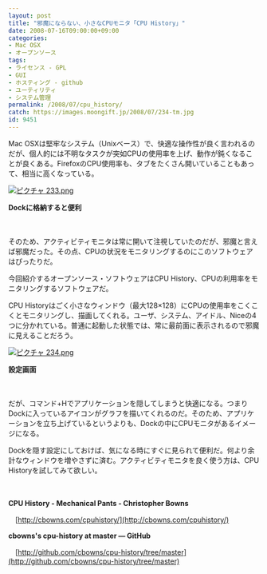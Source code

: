 ```yaml
---
layout: post
title: "邪魔にならない、小さなCPUモニタ「CPU History」"
date: 2008-07-16T09:00:00+09:00
categories:
- Mac OSX
- オープンソース
tags: 
- ライセンス - GPL
- GUI
- ホスティング - github
- ユーティリティ
- システム管理
permalink: /2008/07/cpu_history/
catch: https://images.moongift.jp/2008/07/234-tm.jpg
id: 9451
---
```

Mac OSXは堅牢なシステム（Unixベース）で、快適な操作性が良く言われるのだが、個人的には不明なタスクが突如CPUの使用率を上げ、動作が鈍くなることが良くある。FirefoxのCPU使用率も、タブをたくさん開いていることもあって、相当に高くなっている。

  

[![ピクチャ 233.png](https://images.moongift.jp/2008/07/233-tm.jpg)](https://images.moongift.jp/2008/07/233.jpg)  
  
**Dockに格納すると便利**

  

　

  

そのため、アクティビティモニタは常に開いて注視していたのだが、邪魔と言えば邪魔だった。その点、CPUの状況をモニタリングするのにこのソフトウェアはぴったりだ。

  

今回紹介するオープンソース・ソフトウェアはCPU History、CPUの利用率をモニタリングするソフトウェアだ。

  
  
<!--more-->  

CPU Historyはごく小さなウィンドウ（最大128×128）にCPUの使用率をこくこくとモニタリングし、描画してくれる。ユーザ、システム、アイドル、Niceの4つに分かれている。普通に起動した状態では、常に最前面に表示されるので邪魔に見えることだろう。

  

[![ピクチャ 234.png](https://images.moongift.jp/2008/07/234-tm.jpg)](https://images.moongift.jp/2008/07/234.jpg)

  

**設定画面**

  

　

  

だが、コマンド+Hでアプリケーションを隠してしまうと快適になる。つまりDockに入っているアイコンがグラフを描いてくれるのだ。そのため、アプリケーションを立ち上げているというよりも、Dockの中にCPUモニタがあるイメージになる。

  

Dockを隠す設定にしておけば、気になる時にすぐに見られて便利だ。何より余計なウィンドウを増やさずに済む。アクティビティモニタを良く使う方は、CPU Historyを試してみて欲しい。

  

　

  

**CPU History - Mechanical Pants - Christopher Bowns**  
  
　[http://cbowns.com/cpuhistory/](http://cbowns.com/cpuhistory/)

  

**cbowns's cpu-history at master — GitHub**  
  
　[http://github.com/cbowns/cpu-history/tree/master](http://github.com/cbowns/cpu-history/tree/master)

  
